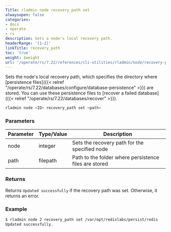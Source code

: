 ```yaml
---
Title: rladmin node recovery_path set
alwaysopen: false
categories:
- docs
- operate
- rs
description: Sets a node's local recovery path.
headerRange: '[1-2]'
linkTitle: recovery_path
toc: 'true'
weight: $weight
url: '/operate/rs/7.22/references/cli-utilities/rladmin/node/recovery-path/'
---
```


Sets the node's local recovery path, which specifies the directory where [persistence files]({{< relref "/operate/rs/7.22/databases/configure/database-persistence" >}}) are stored. You can use these persistence files to [recover a failed database]({{< relref "/operate/rs/7.22/databases/recover" >}}).

```sh
rladmin node <ID> recovery_path set <path>
```

### Parameters

| Parameter | Type/Value                     | Description                                                                                   |
|-----------|--------------------------------|-----------------------------------------------------------------------------------------------|
| node      | integer                        | Sets the recovery path for the specified node                                            |
| path      | filepath                       | Path to the folder where persistence files are stored                                         |

### Returns

Returns `Updated successfully` if the recovery path was set. Otherwise, it returns an error.

### Example

```sh
$ rladmin node 2 recovery_path set /var/opt/redislabs/persist/redis
Updated successfully.
```
